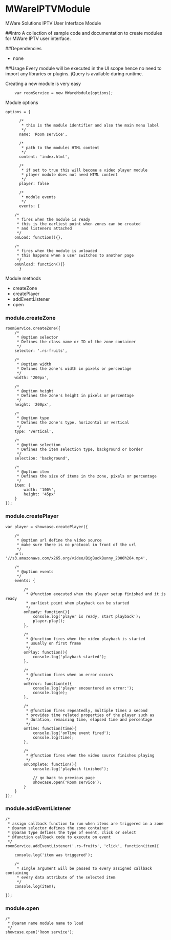 # MWareIPTVModule
MWare Solutions IPTV User Interface Module

##Intro
A collection of sample code and documentation to create modules for MWare IPTV user interface.

##Dependencies
* none

##Usage
Every module will be executed in the UI scope hence no need to import any libraries or plugins. jQuery is available during runtime.

Creating a new module is very easy

    	var roomService = new MWareModule(options);

Module options

	options = {

	      /*
	       * this is the module identifier and also the main menu label
	       */
	      name: 'Room service',

	      /*
	       * path to the modules HTML content 
	       */
	      content: 'index.html',

	      /*
	       * if set to true this will become a video player module
	       * player module does not need HTML content
	       */
	      player: false

	      /*
	       * module events
	       */
	      events: {

		/*
		 * fires when the module is ready
		 * this is the earliest point when zones can be created
		 * and listeners attached
		 */
		onLoad: function(){},

		/*
		 * fires when the module is unloaded
		 * this happens when a user switches to another page
		 */
		onUnload: function(){}
	      }

Module methods

* createZone
* createPlayer
* addEventListener
* open

### module.createZone

	roomService.createZone({
		/*
		 * @option selector
		 * Defines the class name or ID of the zone container
		 */
		selector: '.rs-fruits',

		/*
		 * @option width
		 * Defines the zone's width in pixels or percentage
		 */
		width: '200px',

		/*
		 * @option height
		 * Defines the zone's height in pixels or percentage
		 */
		height: '200px',

		/*
		 * @option type
		 * Defines the zone's type, horizontal or vertical
		 */
		type: 'vertical',

		/*
		 * @option selection
		 * Defines the item selection type, background or border
		 */
		selection: 'background',

		/*
		 * @option item
		 * Defines the size of items in the zone, pixels or percentage
		 */
		item: {
			width: '100%',
			height: '45px'
		}
	});

### module.createPlayer

	var player = showcase.createPlayer({
		
		/*
		 * @option url define the video source
		 * make sure there is no protocol in front of the url
		 */
		url: '//s3.amazonaws.com/x265.org/video/BigBuckBunny_2000h264.mp4',
		
		/*
		 * @option events
		 */
		events: {
			
			/*
			 * @function executed when the player setup finished and it is ready
			 * earliest point when playback can be started
			 */
			onReady: function(){
				console.log('player is ready, start playback');
				player.play();
			},
			
			/*
			 * @function fires when the video playback is started
			 * usually on first frame
			 */
			onPlay: function(){
				console.log('playback started');
			},
			
			/*
			 * @function fires when an error occurs
			 */
			onError: function(e){
				console.log('player encountered an error:');
				console.log(e);
			},
			
			/*
			 * @function fires repeatedly, multiple times a second
			 * provides time related properties of the player such as
			 * duration, remaining time, elapsed time and percentage
			 */
			onTime: function(time){
				console.log('onTime event fired');
				console.log(time);
			},
			
			/*
			 * @function fires when the video source finishes playing
			 */
			onComplete: function(){
				console.log('playback finished');
				
				// go back to previous page
				showcase.open('Room service');
			}
		}
	});

### module.addEventListener

	/*
	 * assign callback function to run when items are triggered in a zone
	 * @param selector defines the zone container
	 * @param type defines the type of event, click or select
	 * @function callback code to execute on event
	 */
	roomService.addEventListener('.rs-fruits', 'click', function(item){

		console.log('item was triggered');

		/*
		 * single argument will be passed to every assigned callback containing 
		 * every data attribute of the selected item
		 */
		console.log(item);

	});

### module.open
	
	/*
	 * @param name module name to load
	 */
	showcase.open('Room service');
